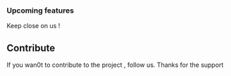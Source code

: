 ### Upcoming features
Keep close on us !
## Contribute
If you wan0t to contribute to the project , follow us.
Thanks for the support
